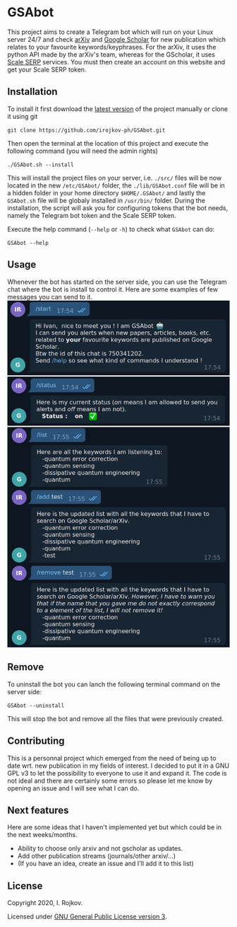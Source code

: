# GSAbot
This project aims to create a Telegram bot which will run on your Linux server 24/7 and check [arXiv](https://arxiv.org/) and [Google Scholar](https://scholar.google.com/) for new publication which relates to your favourite keywords/keyphrases. For the arXiv, it uses the python API made by the arXiv's team, whereas for the GScholar, it uses [Scale SERP](https://scaleserp.com/) services. You must then create an account on this website and get your Scale SERP token.

## Installation

To install it first download the [latest version](https://github.com/irojkov-ph/GSAbot/releases/latest) of the project manually or clone it using git
```
git clone https://github.com/irojkov-ph/GSAbot.git
```
Then open the terminal at the location of this project and execute the following command (you will need the admin rights)
```
./GSAbot.sh --install
```
This will install the project files on your server, i.e. `./src/` files will be now located in the new `/etc/GSAbot/` folder, the `./lib/GSAbot.conf` file will be in a hidden folder in your home directory `$HOME/.GSAbot/` and lastly the `GSAbot.sh` file will be globaly installed in `/usr/bin/` folder. During the installation, the script will ask you for configuring tokens that the bot needs, namely the Telegram bot token and the Scale SERP token.

Execute the help command (`--help` or `-h`) to check what `GSAbot` can do:
```
GSAbot --help
```
## Usage
Whenever the bot has started on the server side, you can use the Telegram chat where the bot is install to control it. Here are some examples of few messages you can send to it.
![Start](https://raw.githubusercontent.com/irojkov-ph/GSAbot/main/img/bot_start_cmd.png?raw=true)
![Status](https://raw.githubusercontent.com/irojkov-ph/GSAbot/main/img/bot_status_cmd.png)
![List/Add/Remove](https://raw.githubusercontent.com/irojkov-ph/GSAbot/main/img/bot_list_add_remove_cmds.png)

## Remove
To uninstall the bot you can lanch the following terminal command on the server side:
```
GSAbot --uninstall
```
This will stop the bot and remove all the files that were previously created.

## Contributing
This is a personnal project which emerged from the need of being up to date wrt. new publication in my fields of interest. I decided to put it in a GNU GPL v3 to let the possibility to everyone to use it and expand it. The code is not ideal and there are certainly some errors so please let me know by opening an issue and I will see what I can do.

## Next features
Here are some ideas that I haven't implemented yet but which could be in the next weeks/months.
 - Ability to choose only arxiv and not gscholar as updates.
 - Add other publication streams (journals/other arxiv/...)
 - (If you have an idea, create an issue and I'll add it to this list)

## License
Copyright 2020, I. Rojkov.

Licensed under [GNU General Public License version 3](https://opensource.org/licenses/GPL-3.0).